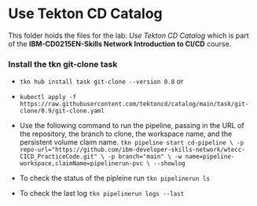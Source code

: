 # Use Tekton CD Catalog

This folder holds the files for the lab: _Use Tekton CD Catalog_ which is part of the **IBM-CD0215EN-Skills Network Introduction to CI/CD** course.

### Install the tkn git-clone task
* `` tkn hub install task git-clone --version 0.8 `` or
* `` kubectl apply -f https://raw.githubusercontent.com/tektoncd/catalog/main/task/git-clone/0.9/git-clone.yaml ``

* Use the following command to run the pipeline, passing in the URL of the repository, the branch to clone, the workspace name, and the persistent volume claim name.
`` tkn pipeline start cd-pipeline \
    -p repo-url="https://github.com/ibm-developer-skills-network/wtecc-CICD_PracticeCode.git" \
    -p branch="main" \
    -w name=pipeline-workspace,claimName=pipelinerun-pvc \
    --showlog ``

* To check the status of the pipleine run
`` tkn pipelinerun ls ``

* To check the last log
`` tkn pipelinerun logs --last ``